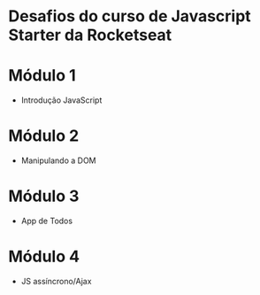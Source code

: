 # Desafios do curso de Javascript Starter da Rocketseat

# Módulo 1  
- Introdução JavaScript  

# Módulo 2  
- Manipulando a DOM  

# Módulo 3  
- App de Todos  

# Módulo 4  
- JS assíncrono/Ajax  